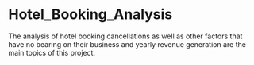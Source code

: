 # Hotel_Booking_Analysis
The analysis of hotel booking cancellations as well as other factors that have no bearing on their 
business and yearly revenue generation are the main topics of this project.

